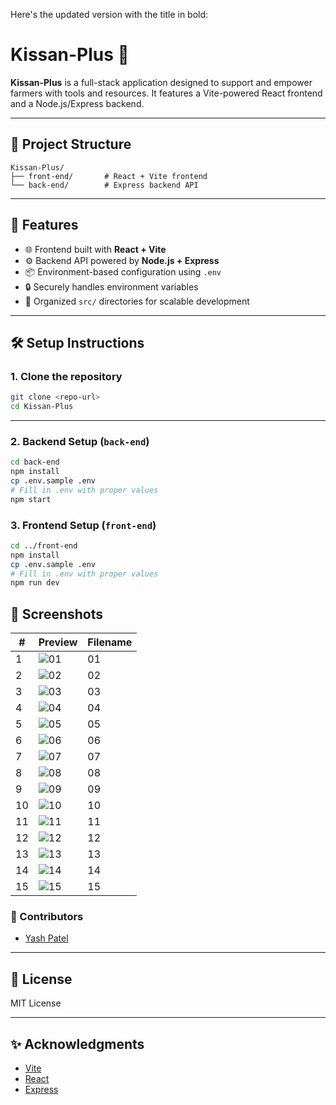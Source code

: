 Here's the updated version with the title in bold:

# **Kissan-Plus** 🌾

**Kissan-Plus** is a full-stack application designed to support and empower farmers with tools and resources. It features a Vite-powered React frontend and a Node.js/Express backend.

---

## 📂 Project Structure

```
Kissan-Plus/
├── front-end/       # React + Vite frontend
└── back-end/        # Express backend API
```

---

## 🚀 Features

* 🌐 Frontend built with **React + Vite**
* ⚙️ Backend API powered by **Node.js + Express**
* 📦 Environment-based configuration using `.env`
* 🔒 Securely handles environment variables
* 📁 Organized `src/` directories for scalable development

---

## 🛠️ Setup Instructions

### 1. Clone the repository

```bash
git clone <repo-url>
cd Kissan-Plus
```

---

### 2. Backend Setup (`back-end`)

```bash
cd back-end
npm install
cp .env.sample .env
# Fill in .env with proper values
npm start
```

### 3. Frontend Setup (`front-end`)

```bash
cd ../front-end
npm install
cp .env.sample .env
# Fill in .env with proper values
npm run dev
```

## 🧪 Screenshots

| #   | Preview | Filename |
|-----|---------|----------|
| 1   | ![01](https://github.com/user-attachments/assets/50d7dbc3-38d5-4ff4-93b7-6aeb3008c4d1) | 01 |
| 2   | ![02](https://github.com/user-attachments/assets/55cf7835-a1f3-4d3f-8f59-267c962c3dcf) | 02 |
| 3   | ![03](https://github.com/user-attachments/assets/8f464dbf-0f74-4ae4-925c-27acc93d4cb0) | 03 |
| 4   | ![04](https://github.com/user-attachments/assets/7ad96e20-7771-4f82-b71e-9c6d8c15c3f5) | 04 |
| 5   | ![05](https://github.com/user-attachments/assets/d383f280-52f1-412d-86aa-74413be9ac1e) | 05 |
| 6   | ![06](https://github.com/user-attachments/assets/ca28e36e-c076-493d-8a3f-44f0d40939ab) | 06 |
| 7   | ![07](https://github.com/user-attachments/assets/e7f839ef-570b-4ae6-a4bd-3edef1a7c35e) | 07 |
| 8   | ![08](https://github.com/user-attachments/assets/4c0e658f-5f48-4fc8-8b1e-0b8514eaa19f) | 08 |
| 9   | ![09](https://github.com/user-attachments/assets/376ca016-12b4-40d3-a12c-213888b773b3) | 09 |
| 10  | ![10](https://github.com/user-attachments/assets/060b7265-a9b7-44b4-a99b-b36ac7131de1) | 10 |
| 11  | ![11](https://github.com/user-attachments/assets/2b1e7a1c-bb29-4000-a6bf-80bad310c379) | 11 |
| 12  | ![12](https://github.com/user-attachments/assets/04ffe522-f834-4fad-a855-4b852240ec3d) | 12 |
| 13  | ![13](https://github.com/user-attachments/assets/405df04d-0492-40f0-8d2c-f7546935e941) | 13 |
| 14  | ![14](https://github.com/user-attachments/assets/3928eeeb-31e1-4d6c-a20b-3cac3bdd46ba) | 14 |
| 15  | ![15](https://github.com/user-attachments/assets/50a88486-4dbf-454b-a568-f8bd1ee7ae20) | 15 |


### 🤝 Contributors

* [Yash Patel](https://github.com/yash-b-patel)

---

## 📄 License

MIT License

---

## ✨ Acknowledgments

* [Vite](https://vitejs.dev/)
* [React](https://react.dev/)
* [Express](https://expressjs.com/)
